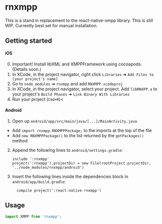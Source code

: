 
# rnxmpp

This is a stand in replacement to the react-native-xmpp library. This is still WIP. Currently best set for manual installation.

## Getting started

#### iOS
0. Important! Install libXML and XMPPFramework using cocoapods. (Details soon.)
1. In XCode, in the project navigator, right click `Libraries` ➜ `Add Files to [your project's name]`
2. Go to `node_modules` ➜ `rnxmpp` and add `RNXMPP.xcodeproj`
3. In XCode, in the project navigator, select your project. Add `libRNXPP.a` to your project's `Build Phases` ➜ `Link Binary With Libraries`
4. Run your project (`Cmd+R`)<

#### Android

1. Open up `android/app/src/main/java/[...]/MainActivity.java`
  - Add `import rnxmpp.RNXMPPPackage;` to the imports at the top of the file
  - Add `new RNXMPPPackage()` to the list returned by the `getPackages()` method
2. Append the following lines to `android/settings.gradle`:
  	```
  	include ':rnxmpp'
  	project(':rnxmpp').projectDir = new File(rootProject.projectDir, 	'../node_modules/rnxmpp/android')
  	```
3. Insert the following lines inside the dependencies block in `android/app/build.gradle`:
  	```
      compile project(':react-native-rnxmpp')
  	```

## Usage
```javascript
import XMPP from 'rnxmpp';

```
  